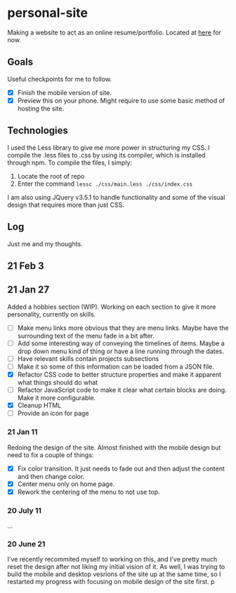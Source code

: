 # personal-site

Making a website to act as an online resume/portfolio. Located at [here](https://eugene-mindset.github.io/personal-site) for now.

## Goals

Useful checkpoints for me to follow.

- [X] Finish the mobile version of site.
- [X] Preview this on your phone. Might require to use some basic method of
hosting the site.

## Technologies

I used the Less library to give me more power in structuring my CSS. I compile the .less files to .css
by using its compiler, which is installed through npm. To compile the files, I simply:

1. Locate the root of repo
1. Enter the command ```lessc ./css/main.less ./css/index.css```

I am also using JQuery v3.5.1 to handle functionality and some of the visual design that
requires more than just CSS.

## Log

Just me and my thoughts.

## 21 Feb 3

## 21 Jan 27

Added a hobbies section (WIP). Working on each section to give it more personality, currently on skills.

- [ ] Make menu links more obvious that they are menu links. Maybe have the surrounding text of the menu fade in a bit after.
- [ ] Add some interesting way of conveying the timelines of items. Maybe a drop down menu kind of thing or have a line running through the dates.
- [ ] Have relevant skills contain projects subsections
- [ ] Make it so some of this information can be loaded from a JSON file.
- [X] Refactor CSS code to better structure properties and make it apparent what things should do what
- [ ] Refactor JavaScript code to make it clear what certain blocks are doing. Make it more configurable.
- [X] Cleanup HTML
- [ ] Provide an icon for page

### 21 Jan 11

Redoing the design of the site. Almost finished with the mobile design but need to fix a couple of things:

- [X] Fix color transition. It just needs to fade out and then adjust the content and then change color.
- [X] Center menu only on home page.
- [X] Rework the centering of the menu to not use top.

### 20 July 11

...

### 20 June 21

I've recently recommited myself to working on this, and I've pretty much reset the design after not
liking my initial vision of it. As well, I was trying to build the mobile and desktop vesrions of
the site up at the same time, so I restarted my progress with focusing on mobile design of the site
first.
p
